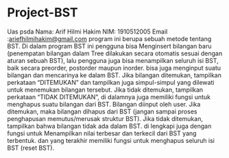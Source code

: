 # Project-BST
Uas psda
Nama: Arif Hilmi Hakim 
NIM: 1910512005
Email :ariefhilmihakim@gmail.com
program ini berupa sebuah metode tentang BST. Di dalam program BST ini pengguna bisa Menginsert bilangan baru (penempatan bilangan dalam Tree dilakukan secara otomatis
sesuai dengan aturan sebuah BST), lalu pengguna juga bisa menampilkan seluruh isi BST, baik secara preorder, postorder maupun inorder.
bisa juga menginput suatu bilangan dan mencarinya ke dalam BST. Jika bilangan ditemukan,
tampilkan perkataan “DITEMUKAN” dan tampilkan juga simpul-simpul yang dilewati
untuk menemukan bilangan tersebut. Jika tidak ditemukan, tampilkan perkataan
“TIDAK DITEMUKAN”, di dalamnya juga memiliki fungsi untuk menghapus suatu bilangan dari BST. Bilangan diinput oleh user. Jika ditemukan, maka
bilangan dihapus dari BST (jangan sampai proses penghapusan memutus/merusak struktur BST). Jika tidak ditemukan, tampilkan bahwa bilangan tidak ada dalam BST.
di lengkapi juga dengan fungsi untuk Menampilkan nilai terbesar dan terkecil dari BST yang terbentuk.
dan yang terakhir memiliki fungsi untuk menghapus seluruh isi BST (reset BST).
